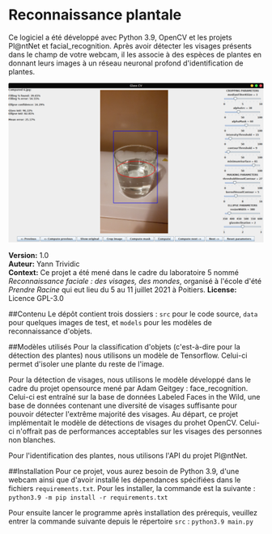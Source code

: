 # Reconnaissance plantale
Ce logiciel a été développé avec Python 3.9, OpenCV et les projets Pl@ntNet et facial_recognition. Après avoir détecter les visages présents dans le champ de votre webcam, il les associe à des espèces de plantes en donnant leurs images à un réseau neuronal profond d'identification de plantes.

![exemple](https://raw.githubusercontent.com/yanntrividic/glass-computer-vision/main/good_evaluation.png)

**Version:** 1.0  
**Auteur:** Yann Trividic  
**Context:** Ce projet a été mené dans le cadre du laboratoire 5 nommé *Reconnaissance faciale : des visages, des mondes*, organisé à l'école d'été *Prendre Racine* qui eut lieu du 5 au 11 juillet 2021 à Poitiers.
**License:** Licence GPL-3.0

##Contenu
Le dépôt contient trois dossiers : `src` pour le code source, `data` pour quelques images de test, et `models` pour les modèles de reconnaissance d'objets.

##Modèles utilisés
Pour la classification d'objets (c'est-à-dire pour la détection des plantes) nous utilisons un modèle de Tensorflow. Celui-ci permet d'isoler une plante du reste de l'image.

Pour la détection de visages, nous utilisons le modèle développé dans le cadre du projet opensource mené par Adam Geitgey : face_recognition. Celui-ci est entraîné sur la base de données Labeled Faces in the Wild, une base de données contenant une diversité de visages suffisante pour pouvoir détecter l'extrême majorité des visages. Au départ, ce projet implémentait le modèle de détections de visages du prohet OpenCV. Celui-ci n'offrait pas de performances acceptables sur les visages des personnes non blanches.

Pour l'identification des plantes, nous utilisons l'API du projet Pl@ntNet.

##Installation
Pour ce projet, vous aurez besoin de Python 3.9, d'une webcam ainsi que d'avoir installé les dépendances spécifiées dans le fichiers `requirements.txt`. Pour les installer, la commande est la suivante :
`python3.9 -m pip install -r requirements.txt`

Pour ensuite lancer le programme après installation des prérequis, veuillez entrer la commande suivante depuis le répertoire `src` :
`python3.9 main.py`